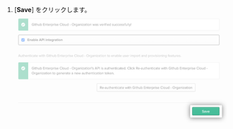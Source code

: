 1. [**Save**] をクリックします。 ![Okta アプリケーションのプロビジョニング設定に使用する [Save] ボタン](/assets/images/help/saml/okta-provisioning-tab-save.png)
